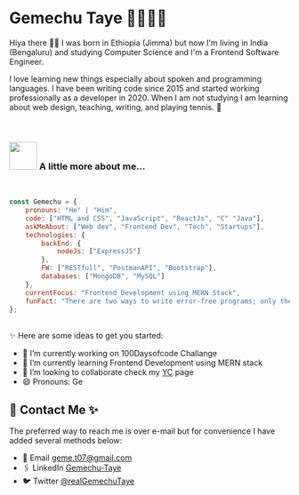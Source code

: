# Gemechu Taye 👨🏽‍💻✨

Hiya there 👋🏾 I was born in Ethiopia (Jimma) but now I'm living in India (Bengaluru) and studying Computer Science and I'm a Frontend Software Engineer.

I love learning new things especially about spoken and programming languages. I have been writing code since 2015 and started working professionally as a developer in 2020. When I am not studying I am learning about web design, teaching, writing, and playing tennis. 💫
<br>

<!-- 
<p align="center">
  <img alt="Photo of Gemechu Taye taken by Shamshod" src="" width="256">
</p>
-->

<br>

### <img src="https://media.giphy.com/media/VgCDAzcKvsR6OM0uWg/giphy.gif" width="50"> A little more about me...  
<br>

```javascript
const Gemechu = {
    pronouns: "He" | "Him",
    code: ["HTML and CSS", "JavaScript", "ReactJs", "C" "Java"],
    askMeAbout: ["Web dev", "Frontend Dev", "Tech", "Startups"],
    technologies: {
        backEnd: {
            nodeJs: ["ExpressJS"]
        },
        FW: ["RESTfull", "PostmanAPI", "Bootstrap"],
        databases: ["MongoDB", "MySQL"]
    },
    currentFocus: "Frontend Development using MERN Stack",
    funFact: "There are two ways to write error-free programs; only the third one works"
};
```
<br>
✨ Here are some ideas to get you started:

- 🔭 I’m currently working on 100Daysofcode Challange
- 🌱 I’m currently learning Frontend Development using MERN stack
- 👯 I’m looking to collaborate check my [YC](https://www.startupschool.org/cofounder-matching/candidate/uE9YUB3qO) page
- 😄 Pronouns: Ge

<!-- **Gemechu-Taye/Gemechu-Taye** is a ✨ _special_ ✨ repository because its `README.md` (this file) appears on your GitHub profile.
- 🤔 I’m looking for help with ... 
- 📫 How to reach me: check below
- ⚡ Fun fact: 
- 💬 Ask me about web development
-->


## 📧 Contact Me ✨

The preferred way to reach me is over e-mail but for convenience I have added several methods below:

- 📧 Email <a href="mailto:geme.t07@gmail.com">geme.t07@gmail.com</a>
- 🖇 LinkedIn <a href="https://www.linkedin.com/in/gemechutaye/">Gemechu-Taye</a>
- 🐦 Twitter <a href="https://twitter.com/aalemayhu">@realGemechuTaye</a>

